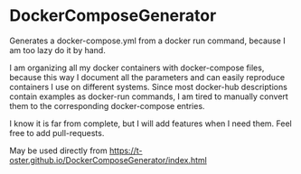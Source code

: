 # DockerComposeGenerator
Generates a docker-compose.yml from a docker run command, because I am too lazy do it by hand.

I am organizing all my docker containers with docker-compose files, because this way I document all the parameters and can easily reproduce containers I use on different systems.
Since most docker-hub descriptions contain examples as docker-run commands, I am tired to manually convert them to the corresponding docker-compose entries.

I know it is far from complete, but I will add features when I need them. Feel free to add pull-requests.

May be used directly from 
https://t-oster.github.io/DockerComposeGenerator/index.html
